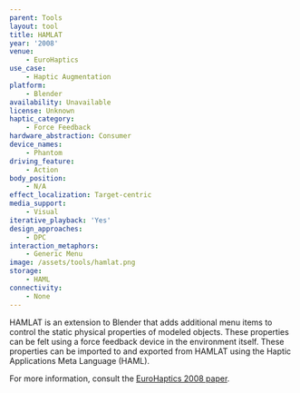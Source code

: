 ```yaml
---
parent: Tools
layout: tool
title: HAMLAT
year: '2008'
venue:
    - EuroHaptics
use_case:
    - Haptic Augmentation
platform:
    - Blender
availability: Unavailable
license: Unknown
haptic_category:
    - Force Feedback
hardware_abstraction: Consumer
device_names:
    - Phantom
driving_feature:
    - Action
body_position:
    - N/A
effect_localization: Target-centric
media_support:
    - Visual
iterative_playback: 'Yes'
design_approaches:
    - DPC
interaction_metaphors:
    - Generic Menu
image: /assets/tools/hamlat.png
storage:
    - HAML
connectivity:
    - None
---
```

HAMLAT is an extension to Blender that adds additional menu items to control the static physical properties of modeled objects. These properties can be felt using a force feedback device in the environment itself.
These properties can be imported to and exported from HAMLAT using the Haptic Applications Meta Language (HAML).

For more information, consult the [EuroHaptics 2008 paper](https://doi.org/10.1007/978-3-540-69057-3_108).
